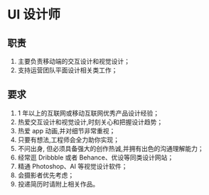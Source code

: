 # UI 设计师

## 职责

1. 主要负责移动端的交互设计和视觉设计；
2. 支持运营团队平面设计相关类工作；

## 要求

1. 1 年以上的互联网或移动互联网优秀产品设计经验；
2. 热爱交互设计和视觉设计,时刻关心和把握设计趋势；
3. 热爱 app 动画,并对细节非常重视；
4. 只要有想法,工程师会全力助你实现；
5. 不问出身, 但必须具备强大的创作热诚,并拥有出色的沟通理解能力；
6. 经常逛 Dribbble 或者 Behance、优设等同类设计网站；
7. 精通 Photoshop、AI 等视觉设计软件；
8. 会摄影者优先考虑；
9. 投递简历时请附上相关作品。
